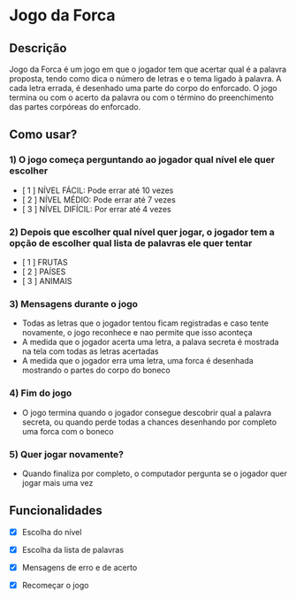 # Jogo da Forca

## Descrição
Jogo da Forca é um jogo em que o jogador tem que acertar qual é a palavra proposta, 
tendo como dica o número de letras e o tema ligado à palavra. A cada letra errada, 
é desenhado uma parte do corpo do enforcado. O jogo termina ou com o acerto da 
palavra ou com o término do preenchimento das partes corpóreas do enforcado.

## Como usar?
### 1) O jogo começa perguntando ao jogador qual nível ele quer escolher
  * [ 1 ] NÍVEL FÁCIL: Pode errar até 10 vezes
  * [ 2 ] NÍVEL MÉDIO: Pode errar até 7 vezes
  * [ 3 ] NÍVEL DIFÍCIL: Por errar até 4 vezes
### 2) Depois que escolher qual nível quer jogar, o jogador tem a opção de escolher qual lista de palavras ele quer tentar
  *  [ 1 ] FRUTAS
  *  [ 2 ] PAÍSES
  *  [ 3 ] ANIMAIS
### 3) Mensagens durante o jogo
  * Todas as letras que o jogador tentou ficam registradas e caso tente novamente, o jogo reconhece e nao permite que isso aconteça
  * A medida que o jogador acerta uma letra, a palava secreta é mostrada na tela com todas as letras acertadas
  * A medida que o jogador erra uma letra, uma forca é desenhada mostrando o partes do corpo do boneco
### 4) Fim do jogo
  * O jogo termina quando o jogador consegue descobrir qual a palavra secreta, ou quando perde todas a chances desenhando por completo uma forca com o boneco
### 5) Quer jogar novamente?
  * Quando finaliza por completo, o computador pergunta se o jogador quer jogar mais uma vez

## Funcionalidades
 - [x] Escolha do nível
 - [x] Escolha da lista de palavras
 - [x] Mensagens de erro e de acerto
 - [x] Recomeçar o jogo


